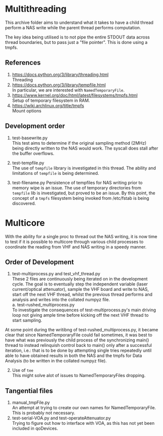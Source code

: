 # Multithreading

This archive folder aims to understand what it takes to have a child
thread perform a NAS write while the parent thread performs computation.

The key idea being utilised is to not pipe the entire STDOUT data across
thread boundaries, but to pass just a "file pointer". This is done using a
tmpfs.


## References
1. https://docs.python.org/3/library/threading.html  
Threading
2. https://docs.python.org/3/library/tempfile.html  
In particular, we are interested with `NamedTemporaryFile`.
3. https://www.kernel.org/doc/html/latest/filesystems/tmpfs.html  
Setup of temporary filesystem in RAM.
4. https://wiki.archlinux.org/title/tmpfs  
Mount options

## Development order
1. test-basewrite.py   
This test aims to determine if the original sampling method (2MHz) being
directly written to the NAS would work. The syscall does stall after the buffer
overflows.

2. test-tempfile.py  
The use of `tempfile` library is investigated in this thread. The ability and
limitations of `tempfile` is being determined.  

3. test-filename.py
Persistence of tempfiles for NAS writing prior to memory wipe is an issue. The
use of temporary directories from `tempfile` lib is investigated, but
proved to be an issue. By this point, the concept of a `tmpfs` filesystem
being invoked from /etc/fstab is being discovered.

# Multicore

With the ability for a single proc to thread out the NAS writing, it is now
time to test if it is possible to multicore through various child processes to
coordinate the reading from VHF and NAS writing in a speedy manner.

## Order of Development
1. test-multiprocess.py and test_vhf_thread.py  
These 2 files are continuously being iterated on in the development cycle.
The goal is to eventually step the independent variable (laser
current/optical attenuator), sample the VHF board and write to NAS, start
off the next VHF thread, whilst the previous thread performs and analysis
and writes into the collated numpyz file.  
  a. test-rushed_multiprocess.py  
  To investigate the consequences of test-multiprocess.py's main driving loop
not giving ample time before kicking off the next VHF thread to start sampling.

At some point during the writibng of test-rushed_multiprocess.py, it became
clear that since NamedTemporaryFile could fail sometimes, it was best to have
what was previously the child process of the synchronizing main() thread to
instead relinquish control back to main() only after a successful iteration,
i.e.: that is to be done by attempting single tries repeatedly until able to
have obtained results in both the NAS and the tmpfs for Data Analysis (to be
written in the collated numpyz file).

2. Use of `tee`  
This might solve alot of issues to NamedTemporaryFiles dropping.

## Tangential files
1. manual_tmpFile.py  
  An attempt at trying to create our own names for NamedTemporaryFile. This is
  probably not necessary.
2. test-serial-VOA.py and test-operateAttenuator.py  
  Trying to figure out how to interface with VOA, as this has not yet been
  included in qoDevices.
